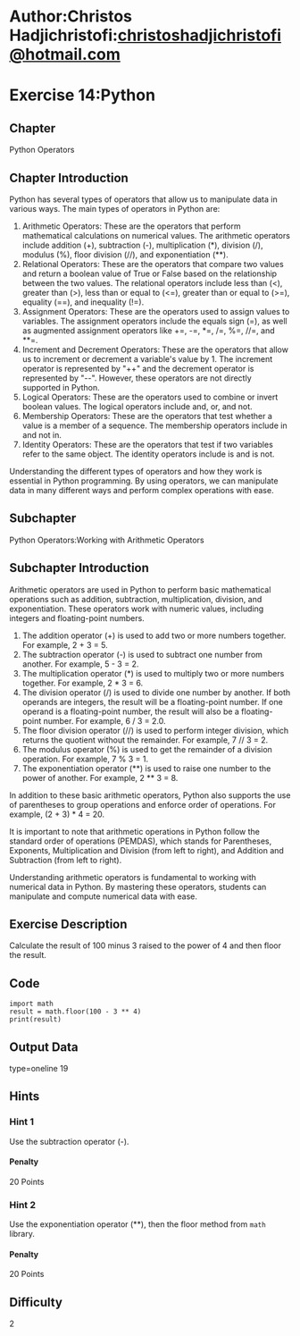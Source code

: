 # Author:Christos Hadjichristofi:christoshadjichristofi@hotmail.com

# Exercise 14:Python

## Chapter
Python Operators

## Chapter Introduction
Python has several types of operators that allow us to manipulate data in various ways. The main types of operators in Python are:

1. Arithmetic Operators: These are the operators that perform mathematical calculations on numerical values. The arithmetic operators include addition (+), subtraction (-), multiplication (*), division (/), modulus (%), floor division (//), and exponentiation (**).
2. Relational Operators: These are the operators that compare two values and return a boolean value of True or False based on the relationship between the two values. The relational operators include less than (<), greater than (>), less than or equal to (<=), greater than or equal to (>=), equality (==), and inequality (!=).
3. Assignment Operators: These are the operators used to assign values to variables. The assignment operators include the equals sign (=), as well as augmented assignment operators like +=, -=, *=, /=, %=, //=, and **=.
4. Increment and Decrement Operators: These are the operators that allow us to increment or decrement a variable's value by 1. The increment operator is represented by "++" and the decrement operator is represented by "--". However, these operators are not directly supported in Python.
5. Logical Operators: These are the operators used to combine or invert boolean values. The logical operators include and, or, and not.
6. Membership Operators: These are the operators that test whether a value is a member of a sequence. The membership operators include in and not in.
7. Identity Operators: These are the operators that test if two variables refer to the same object. The identity operators include is and is not.

Understanding the different types of operators and how they work is essential in Python programming. By using operators, we can manipulate data in many different ways and perform complex operations with ease.

## Subchapter
Python Operators:Working with Arithmetic Operators

## Subchapter Introduction
Arithmetic operators are used in Python to perform basic mathematical operations such as addition, subtraction, multiplication, division, and exponentiation. These operators work with numeric values, including integers and floating-point numbers.

1. The addition operator (+) is used to add two or more numbers together. For example, 2 + 3 = 5.
2. The subtraction operator (-) is used to subtract one number from another. For example, 5 - 3 = 2.
3. The multiplication operator (*) is used to multiply two or more numbers together. For example, 2 * 3 = 6.
4. The division operator (/) is used to divide one number by another. If both operands are integers, the result will be a floating-point number. If one operand is a floating-point number, the result will also be a floating-point number. For example, 6 / 3 = 2.0.
5. The floor division operator (//) is used to perform integer division, which returns the quotient without the remainder. For example, 7 // 3 = 2.
6. The modulus operator (%) is used to get the remainder of a division operation. For example, 7 % 3 = 1.
7. The exponentiation operator (**) is used to raise one number to the power of another. For example, 2 ** 3 = 8.

In addition to these basic arithmetic operators, Python also supports the use of parentheses to group operations and enforce order of operations. For example, (2 + 3) * 4 = 20.

It is important to note that arithmetic operations in Python follow the standard order of operations (PEMDAS), which stands for Parentheses, Exponents, Multiplication and Division (from left to right), and Addition and Subtraction (from left to right).

Understanding arithmetic operators is fundamental to working with numerical data in Python. By mastering these operators, students can manipulate and compute numerical data with ease.

## Exercise Description
Calculate the result of 100 minus 3 raised to the power of 4 and then floor the result.

## Code
```py3
import math
result = math.floor(100 - 3 ** 4)
print(result)
```

## Output Data
type=oneline
19

## Hints

### Hint 1
Use the subtraction operator (-).

#### Penalty
20 Points

### Hint 2
Use the exponentiation operator (**), then the floor method from `math` library.

#### Penalty
20 Points

## Difficulty
2